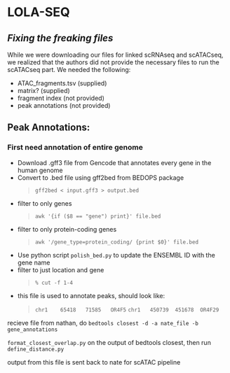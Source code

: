 # LOLA-SEQ
## _Fixing the freaking files_

While we were downloading our files for linked scRNAseq and scATACseq, we realized that the authors did not provide the necessary files to run the scATACseq part. We needed the following:

- ATAC_fragments.tsv (supplied)
- matrix? (supplied)
- fragment index (not provided)
- peak annotations (not provided)

## Peak Annotations:

### First need annotation of entire genome
- Download .gff3 file from Gencode that annotates every gene in the human genome
- Convert to .bed file using gff2bed from BEDOPS package
  >`gff2bed < input.gff3 > output.bed`
- filter to only genes
  >`awk '{if ($8 == "gene") print}' file.bed`
- filter to only protein-coding genes
  >`awk '/gene_type=protein_coding/ {print $0}' file.bed`
- Use python script `polish_bed.py` to update the ENSEMBL ID with the gene name
- filter to just location and gene
  >`% cut -f 1-4`
- this file is used to annotate peaks, should look like:
  >`chr1	65418	71585	OR4F5`
  > `chr1	450739	451678	OR4F29`

recieve file from nathan, do `bedtools closest -d -a nate_file -b gene_annotations`

`format_closest_overlap.py` on the output of bedtools closest, then run `define_distance.py`

output from this file is sent back to nate for scATAC pipeline
